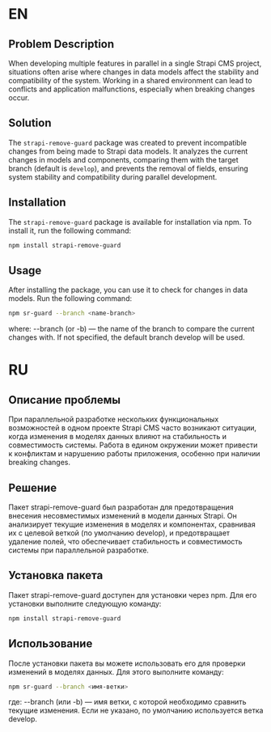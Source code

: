 # EN

## Problem Description

When developing multiple features in parallel in a single Strapi CMS project, situations often arise where changes in data models affect the stability and compatibility of the system. Working in a shared environment can lead to conflicts and application malfunctions, especially when breaking changes occur.

## Solution

The `strapi-remove-guard` package was created to prevent incompatible changes from being made to Strapi data models. It analyzes the current changes in models and components, comparing them with the target branch (default is `develop`), and prevents the removal of fields, ensuring system stability and compatibility during parallel development.

## Installation

The `strapi-remove-guard` package is available for installation via npm. To install it, run the following command:

```bash
npm install strapi-remove-guard
```

## Usage

After installing the package, you can use it to check for changes in data models. Run the following command:

```bash
npm sr-guard --branch <name-branch>
```
where:
    --branch (or -b) — the name of the branch to compare the current changes with. If not specified, the default branch develop will be used.

# RU

## Описание проблемы

При параллельной разработке нескольких функциональных возможностей в одном проекте Strapi CMS часто возникают ситуации, когда изменения в моделях данных влияют на стабильность и совместимость системы. Работа в едином окружении может привести к конфликтам и нарушению работы приложения, особенно при наличии breaking changes.

## Решение

Пакет strapi-remove-guard был разработан для предотвращения внесения несовместимых изменений в модели данных Strapi. Он анализирует текущие изменения в моделях и компонентах, сравнивая их с целевой веткой (по умолчанию develop), и предотвращает удаление полей, что обеспечивает стабильность и совместимость системы при параллельной разработке.

## Установка пакета

Пакет strapi-remove-guard доступен для установки через npm. Для его установки выполните следующую команду:

```bash
npm install strapi-remove-guard
```

## Использование

После установки пакета вы можете использовать его для проверки изменений в моделях данных. Для этого выполните команду:

```bash
npm sr-guard --branch <имя-ветки>
```

где:
    --branch (или -b) — имя ветки, с которой необходимо сравнить текущие изменения. Если не указано, по умолчанию используется ветка develop.
